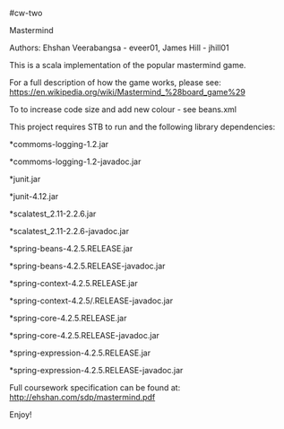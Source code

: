 #cw-two

Mastermind

Authors: Ehshan Veerabangsa - eveer01, James Hill - jhill01

This is a scala implementation of the popular mastermind game. 

For a full description of how the game works, please see: https://en.wikipedia.org/wiki/Mastermind_%28board_game%29

To to increase code size and add new colour - see beans.xml

This project requires STB to run and the following library dependencies:

*commoms-logging-1.2.jar

*commoms-logging-1.2-javadoc.jar

*junit.jar

*junit-4.12.jar

*scalatest_2.11-2.2.6.jar

*scalatest_2.11-2.2.6-javadoc.jar

*spring-beans-4.2.5.RELEASE.jar

*spring-beans-4.2.5.RELEASE-javadoc.jar

*spring-context-4.2.5.RELEASE.jar

*spring-context-4.2.5/.RELEASE-javadoc.jar

*spring-core-4.2.5.RELEASE.jar

*spring-core-4.2.5.RELEASE-javadoc.jar

*spring-expression-4.2.5.RELEASE.jar

*spring-expression-4.2.5.RELEASE-javadoc.jar

Full coursework specification can be found at: http://ehshan.com/sdp/mastermind.pdf

Enjoy!